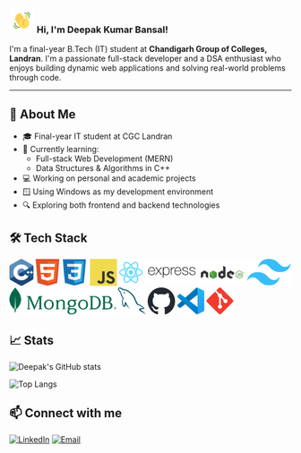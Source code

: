 <h3 >
    <img src="wavehand.gif" 
         alt="Waving hand animated gif"
         height="45"
         width="45" />
    Hi, I'm Deepak Kumar Bansal!
</h3>

I'm a final-year B.Tech (IT) student at **Chandigarh Group of Colleges, Landran**. I'm a passionate full-stack developer and a DSA enthusiast who enjoys building dynamic web applications and solving real-world problems through code.

---

## 🚀 About Me

- 🎓 Final-year IT student at CGC Landran
- 🌱 Currently learning:
  - Full-stack Web Development (MERN)
  - Data Structures & Algorithms in C++
- 💻 Working on personal and academic projects
- 🪟 Using Windows as my development environment
- 🔍 Exploring both frontend and backend technologies

## 🛠️ Tech Stack
<img src="logo/cpp.svg" alt="cpp Icon"  height="48"> <img src="logo/html.svg" alt="html Icon"  height="48"> <img src="logo/css.svg" alt="css Icon"  height="48"> <img src="logo/javascript.svg" alt="js Icon"  height="48"> <img src="logo/react.svg" alt="react Icon"  height="48"> <img src="logo/expressjs-wordmark.svg" alt="express Icon"  height="48"> <img src="logo/nodejs-horizontal.svg" alt="nodejs Icon"  height="48"> <img src="logo/tailwindcss.svg" alt="tailwind Icon"  height="48"> <img src="logo/mongodb2-horizontal.svg" alt="mongodb Icon"  height="48"> <img src="logo/mysql.svg" alt="mysql Icon"  height="48"> <img src="logo/github.svg" alt="github Icon"  height="48"> <img src="logo/vscode.svg" alt="vs code Icon"  height="48"> <img src="logo/git.svg" alt="git Icon"  height="48">

## 📈 Stats
![Deepak's GitHub stats](https://github-readme-stats.vercel.app/api?username=deep04102004&theme=vue-dark&show_icons=true&hide_border=true&count_private=true&cache_seconds=1800)

![Top Langs](https://github-readme-stats.vercel.app/api/top-langs/?username=deep04102004&theme=vue-dark&show_icons=true&hide_border=true&layout=compact&cache_seconds=1800)

## 📫 Connect with me
[![LinkedIn](https://img.shields.io/badge/LinkedIn-blue?style=for-the-badge&logo=linkedin)](https://www.linkedin.com/in/deepak-kumar-bansal-01b505286)
[![Email](https://img.shields.io/badge/Email-red?style=for-the-badge&logo=gmail&logoColor=white)](mailto:your.dkb6865@example.com)


